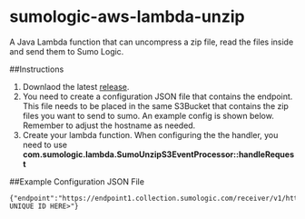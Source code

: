 # sumologic-aws-lambda-unzip
A Java Lambda function that can uncompress a zip file, read the files inside and send them to Sumo Logic.

##Instructions
1. Downlaod the latest [release](https://github.com/frankreno/sumologic-aws-lambda-unzip/releases/tag/1.0.0).
2. You need to create a configuration JSON file that contains the endpoint.  This file needs to be placed in the same S3Bucket that contains the zip files you want to send to sumo.  An example config is shown below.  Remember to adjust the hostname as needed.
3. Create your lambda function.  When configuring the the handler, you need to use **com.sumologic.lambda.SumoUnzipS3EventProcessor::handleRequest**

##Example Configuration JSON File
```
{"endpoint":"https://endpoint1.collection.sumologic.com/receiver/v1/http/<YOUR UNIQUE ID HERE>"}
```
